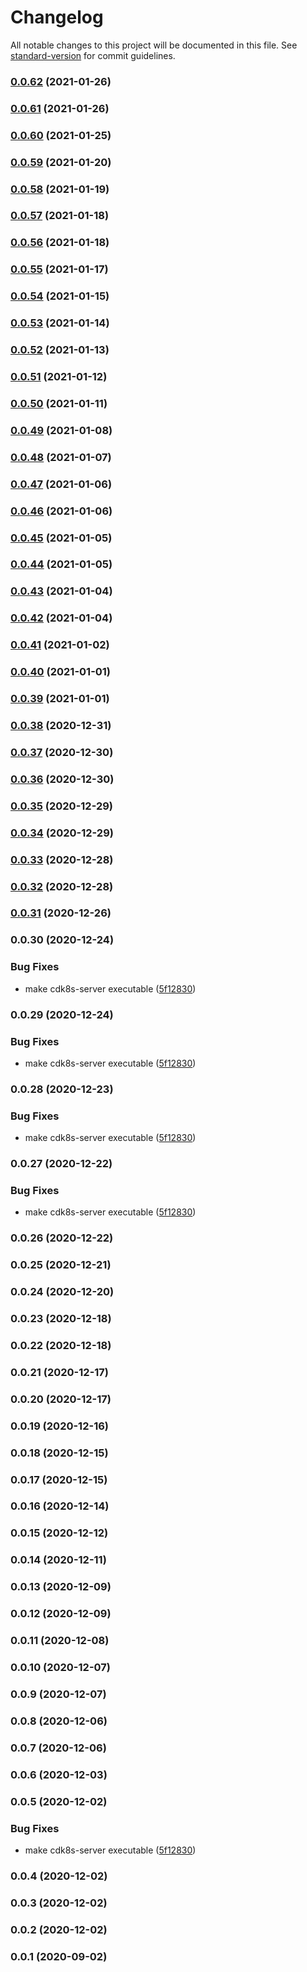 # Changelog

All notable changes to this project will be documented in this file. See [standard-version](https://github.com/conventional-changelog/standard-version) for commit guidelines.

### [0.0.62](https://github.com/eladb/cdk8s-pack-prototype/compare/v0.0.60...v0.0.62) (2021-01-26)

### [0.0.61](https://github.com/eladb/cdk8s-pack-prototype/compare/v0.0.60...v0.0.61) (2021-01-26)

### [0.0.60](https://github.com/eladb/cdk8s-pack-prototype/compare/v0.0.59...v0.0.60) (2021-01-25)

### [0.0.59](https://github.com/eladb/cdk8s-pack-prototype/compare/v0.0.56...v0.0.59) (2021-01-20)

### [0.0.58](https://github.com/eladb/cdk8s-pack-prototype/compare/v0.0.56...v0.0.58) (2021-01-19)

### [0.0.57](https://github.com/eladb/cdk8s-pack-prototype/compare/v0.0.56...v0.0.57) (2021-01-18)

### [0.0.56](https://github.com/eladb/cdk8s-pack-prototype/compare/v0.0.55...v0.0.56) (2021-01-18)

### [0.0.55](https://github.com/eladb/cdk8s-pack-prototype/compare/v0.0.52...v0.0.55) (2021-01-17)

### [0.0.54](https://github.com/eladb/cdk8s-pack-prototype/compare/v0.0.52...v0.0.54) (2021-01-15)

### [0.0.53](https://github.com/eladb/cdk8s-pack-prototype/compare/v0.0.52...v0.0.53) (2021-01-14)

### [0.0.52](https://github.com/eladb/cdk8s-pack-prototype/compare/v0.0.50...v0.0.52) (2021-01-13)

### [0.0.51](https://github.com/eladb/cdk8s-pack-prototype/compare/v0.0.50...v0.0.51) (2021-01-12)

### [0.0.50](https://github.com/eladb/cdk8s-pack-prototype/compare/v0.0.48...v0.0.50) (2021-01-11)

### [0.0.49](https://github.com/eladb/cdk8s-pack-prototype/compare/v0.0.48...v0.0.49) (2021-01-08)

### [0.0.48](https://github.com/eladb/cdk8s-pack-prototype/compare/v0.0.47...v0.0.48) (2021-01-07)

### [0.0.47](https://github.com/eladb/cdk8s-pack-prototype/compare/v0.0.46...v0.0.47) (2021-01-06)

### [0.0.46](https://github.com/eladb/cdk8s-pack-prototype/compare/v0.0.45...v0.0.46) (2021-01-06)

### [0.0.45](https://github.com/eladb/cdk8s-pack-prototype/compare/v0.0.44...v0.0.45) (2021-01-05)

### [0.0.44](https://github.com/eladb/cdk8s-pack-prototype/compare/v0.0.43...v0.0.44) (2021-01-05)

### [0.0.43](https://github.com/eladb/cdk8s-pack-prototype/compare/v0.0.42...v0.0.43) (2021-01-04)

### [0.0.42](https://github.com/eladb/cdk8s-pack-prototype/compare/v0.0.41...v0.0.42) (2021-01-04)

### [0.0.41](https://github.com/eladb/cdk8s-pack-prototype/compare/v0.0.40...v0.0.41) (2021-01-02)

### [0.0.40](https://github.com/eladb/cdk8s-pack-prototype/compare/v0.0.39...v0.0.40) (2021-01-01)

### [0.0.39](https://github.com/eladb/cdk8s-pack-prototype/compare/v0.0.38...v0.0.39) (2021-01-01)

### [0.0.38](https://github.com/eladb/cdk8s-pack-prototype/compare/v0.0.37...v0.0.38) (2020-12-31)

### [0.0.37](https://github.com/eladb/cdk8s-pack-prototype/compare/v0.0.36...v0.0.37) (2020-12-30)

### [0.0.36](https://github.com/eladb/cdk8s-pack-prototype/compare/v0.0.35...v0.0.36) (2020-12-30)

### [0.0.35](https://github.com/eladb/cdk8s-pack-prototype/compare/v0.0.33...v0.0.35) (2020-12-29)

### [0.0.34](https://github.com/eladb/cdk8s-pack-prototype/compare/v0.0.33...v0.0.34) (2020-12-29)

### [0.0.33](https://github.com/eladb/cdk8s-pack-prototype/compare/v0.0.32...v0.0.33) (2020-12-28)

### [0.0.32](https://github.com/eladb/cdk8s-pack-prototype/compare/v0.0.31...v0.0.32) (2020-12-28)

### [0.0.31](https://github.com/eladb/cdk8s-pack-prototype/compare/v0.0.30...v0.0.31) (2020-12-26)

### 0.0.30 (2020-12-24)


### Bug Fixes

* make cdk8s-server executable ([5f12830](https://github.com/eladb/cdk8s-pack-prototype/commit/5f12830d6312a794007a2a1e5dd7e1f1aa5e9247))

### 0.0.29 (2020-12-24)


### Bug Fixes

* make cdk8s-server executable ([5f12830](https://github.com/eladb/cdk8s-pack-prototype/commit/5f12830d6312a794007a2a1e5dd7e1f1aa5e9247))

### 0.0.28 (2020-12-23)


### Bug Fixes

* make cdk8s-server executable ([5f12830](https://github.com/eladb/cdk8s-pack-prototype/commit/5f12830d6312a794007a2a1e5dd7e1f1aa5e9247))

### 0.0.27 (2020-12-22)


### Bug Fixes

* make cdk8s-server executable ([5f12830](https://github.com/eladb/cdk8s-pack-prototype/commit/5f12830d6312a794007a2a1e5dd7e1f1aa5e9247))

### 0.0.26 (2020-12-22)

### 0.0.25 (2020-12-21)

### 0.0.24 (2020-12-20)

### 0.0.23 (2020-12-18)

### 0.0.22 (2020-12-18)

### 0.0.21 (2020-12-17)

### 0.0.20 (2020-12-17)

### 0.0.19 (2020-12-16)

### 0.0.18 (2020-12-15)

### 0.0.17 (2020-12-15)

### 0.0.16 (2020-12-14)

### 0.0.15 (2020-12-12)

### 0.0.14 (2020-12-11)

### 0.0.13 (2020-12-09)

### 0.0.12 (2020-12-09)

### 0.0.11 (2020-12-08)

### 0.0.10 (2020-12-07)

### 0.0.9 (2020-12-07)

### 0.0.8 (2020-12-06)

### 0.0.7 (2020-12-06)

### 0.0.6 (2020-12-03)

### 0.0.5 (2020-12-02)


### Bug Fixes

* make cdk8s-server executable ([5f12830](https://github.com/eladb/cdk8s-pack-prototype/commit/5f12830d6312a794007a2a1e5dd7e1f1aa5e9247))

### 0.0.4 (2020-12-02)

### 0.0.3 (2020-12-02)

### 0.0.2 (2020-12-02)

### 0.0.1 (2020-09-02)
